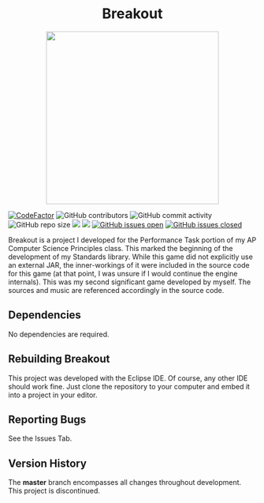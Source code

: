 <h1 align="center">Breakout</h1>

<p align="center">
  <img width="350" height="350" src="breakout.gif">
</p>

[![CodeFactor](https://www.codefactor.io/repository/github/joshuacrotts/Breakout/badge)](https://www.codefactor.io/repository/github/joshuacrotts/Breakout) ![GitHub contributors](https://img.shields.io/github/contributors/JoshuaCrotts/Breakout) ![GitHub commit activity](https://img.shields.io/github/commit-activity/m/JoshuaCrotts/Breakout) ![GitHub repo size](https://img.shields.io/github/repo-size/JoshuaCrotts/Breakout)  ![](https://tokei.rs/b1/github/JoshuaCrotts/Breakout?category=code) ![](https://tokei.rs/b1/github/JoshuaCrotts/Breakout?category=files) [![GitHub issues open](https://img.shields.io/github/issues/JoshuaCrotts/Breakout)]() 
[![GitHub issues closed](https://img.shields.io/github/issues-closed-raw/JoshuaCrotts/Breakout)]()

Breakout is a project I developed for the Performance Task portion of my AP Computer Science Principles class. This marked the beginning of the development of my Standards library. While this game did not explicitly use an external JAR, the inner-workings of it were included in the source code for this game (at that point, I was unsure if I would continue the engine internals). This was my second significant game developed by myself. The sources and music are referenced accordingly in the source code.

## Dependencies
No dependencies are required.

## Rebuilding Breakout

This project was developed with the Eclipse IDE. Of course, any other IDE should work fine. Just clone the repository to your computer and embed it into a project in your editor.

## Reporting Bugs

See the Issues Tab.

## Version History
The **master** branch encompasses all changes throughout development. This project is discontinued.
